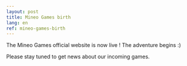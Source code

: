 ```yaml
---
layout: post
title: Mineo Games birth
lang: en
ref: mineo-games-birth
---
```


The Mineo Games official website is now live ! The adventure begins :)

Please stay tuned to get news about our incoming games.